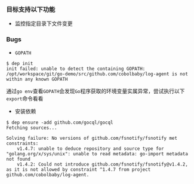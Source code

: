 ### 目标支持以下功能

- 监控指定目录下文件变更

### Bugs 

- `GOPATH`

```
$ dep init
init failed: unable to detect the containing GOPATH: /opt/workspace/git/go-demo/src/github.com/cobolbaby/log-agent is not within any known GOPATH
```
通过`go env`查看`GOPATH`会发现`Go`程序获取的环境变量实属异常，尝试执行以下`export`命令看看

- 安装依赖

```
$ dep ensure -add github.com/gocql/gocql
Fetching sources...

Solving failure: No versions of github.com/fsnotify/fsnotify met constraints:
	v1.4.7: unable to deduce repository and source type for "golang.org/x/sys/unix": unable to read metadata: go-import metadata not found
	v1.4.2: Could not introduce github.com/fsnotify/fsnotify@v1.4.2, as it is not allowed by constraint ^1.4.7 from project github.com/cobolbaby/log-agent.

```
